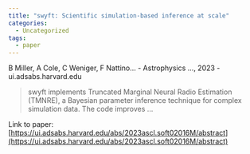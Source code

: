 ```yaml
---
title: "swyft: Scientific simulation-based inference at scale"
categories:
  - Uncategorized
tags:
  - paper
---
```

B Miller, A Cole, C Weniger, F Nattino… - Astrophysics …, 2023 - ui.adsabs.harvard.edu



>swyft implements Truncated Marginal Neural Radio Estimation (TMNRE), a Bayesian parameter inference technique for complex simulation data. The code improves …

Link to paper: [https://ui.adsabs.harvard.edu/abs/2023ascl.soft02016M/abstract](https://ui.adsabs.harvard.edu/abs/2023ascl.soft02016M/abstract)
